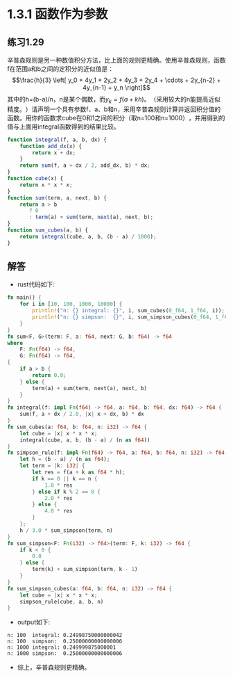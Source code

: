 # 1.3.1 函数作为参数
## 练习1.29
辛普森规则是另一种数值积分方法，比上面的规则更精确。使用辛普森规则，函数f在范围a和b之间的定积分的近似值是：$$\frac{h}{3} \left[ y_0 + 4y_1 + 2y_2 + 4y_3 + 2y_4 + \cdots + 2y_{n-2} + 4y_{n-1} + y_n \right]$$其中的h=(b-a)/n，n是某个偶数，而$y_k=f(a+kh)$。​（采用较大的n能提高近似精度。​）请声明一个具有参数f、a、b和n，采用辛普森规则计算并返回积分值的函数。用你的函数求cube在0和1之间的积分（取n=100和n=1000）​，并用得到的值与上面用integral函数得到的结果比较。
```javascript
function integral(f, a, b, dx) {
    function add_dx(x) {
        return x + dx;
    }
    return sum(f, a + dx / 2, add_dx, b) * dx;
}
function cube(x) {
    return x * x * x;
}
function sum(term, a, next, b) {
    return a > b
       ? 0
       : term(a) + sum(term, next(a), next, b);
}
function sum_cubes(a, b) {
    return integral(cube, a, b, (b - a) / 1000);
}
```
##  解答
* rust代码如下:
```rust
fn main() {
    for i in [10, 100, 1000, 10000] {
        println!("n: {} integral: {}", i, sum_cubes(0_f64, 1_f64, i));
        println!("n: {} simpson:  {}", i, sum_simpson_cubes(0_f64, 1_f64, i));
    }
}
fn sum<F, G>(term: F, a: f64, next: G, b: f64) -> f64
where
    F: Fn(f64) -> f64,
    G: Fn(f64) -> f64,
{
    if a > b {
        return 0.0;
    } else {
        term(a) + sum(term, next(a), next, b)
    }
}
fn integral(f: impl Fn(f64) -> f64, a: f64, b: f64, dx: f64) -> f64 {
    sum(f, a + dx / 2.0, |x| x + dx, b) * dx
}
fn sum_cubes(a: f64, b: f64, n: i32) -> f64 {
    let cube = |x| x * x * x;
    integral(cube, a, b, (b - a) / (n as f64))
}
fn simpson_rule(f: impl Fn(f64) -> f64, a: f64, b: f64, n: i32) -> f64 {
    let h = (b - a) / (n as f64);
    let term = |k: i32| {
        let res = f(a + k as f64 * h);
        if k == 0 || k == n {
            1.0 * res
        } else if k % 2 == 0 {
            2.0 * res
        } else {
            4.0 * res
        }
    };
    h / 3.0 * sum_simpson(term, n)
}
fn sum_simpson<F: Fn(i32) -> f64>(term: F, k: i32) -> f64 {
    if k < 0 {
        0.0
    } else {
        term(k) + sum_simpson(term, k - 1)
    }
}
fn sum_simpson_cubes(a: f64, b: f64, n: i32) -> f64 {
    let cube = |x| x * x * x;
    simpson_rule(cube, a, b, n)
}
```
* output如下:
```
n: 100  integral: 0.24998750000000042
n: 100  simpson:  0.25000000000000006
n: 1000 integral: 0.249999875000001
n: 1000 simpson:  0.25000000000000006
```
* 综上，辛普森规则更精确。